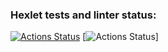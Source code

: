 ### Hexlet tests and linter status:
[![Actions Status](https://github.com/fejjjsan/java-project-72/actions/workflows/hexlet-check.yml/badge.svg)](https://github.com/fejjjsan/java-project-72/actions)
[![Actions Status](https://github.com/github/docs/actions/workflows/project-72-check.yml/badge.svg)]